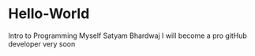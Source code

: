 # Hello-World
Intro to Programming
Myself Satyam Bhardwaj
I will become a pro gitHub developer very soon
